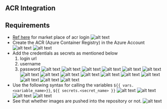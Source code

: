 ACR Integration
-----------------
## Requirements
* [Ref here](https://github.com/marketplace/actions/azure-container-registry-login) for market place of acr login
![alt text](images/acr1.png)
* Create the ACR (Azure Container Registry) in the Azure Account
![alt text](images/acr2.png)
![alt text](images/acr3.png)
* Add the credentials as secrets as mentioned below
    1. login url 
    2. username
    3. password
![alt text](images/acr4.png)
![alt text](images/acr5.png)
![alt text](images/acr6.png)
![alt text](images/acr7.png)
![alt text](images/acr8.png)
![alt text](images/acr9.png)
![alt text](images/acr10.png)
![alt text](images/acr11.png)
![alt text](images/acr12.png)
![alt text](images/acr13.png)
![alt text](images/acr14.png)
![alt text](images/acr15.png)
![alt text](images/acr16.png)
![alt text](images/acr17.png)
![alt text](images/acr18.png)
![alt text](images/acr19.png)
* Use the following syntax for calling the variables `${{ vars.<variable_name>}}`, `${{ secrets.<secret_name> }}`
![alt text](images/acr20.png)
![alt text](images/acr21.png)
![alt text](images/acr22.png)
![alt text](images/acr23.png)
* See that whether images are pushed into the repository or not.
![alt text](images/acr24.png)